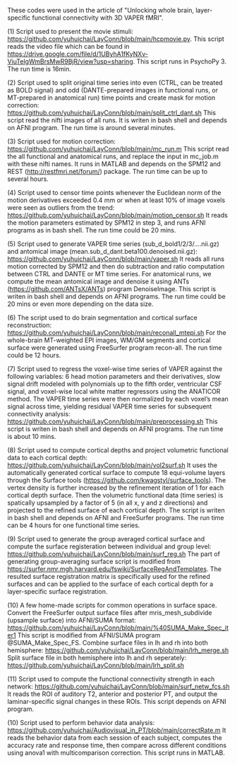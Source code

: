 These codes were used in the article of "Unlocking whole brain, layer-specific functional connectivity with 3D VAPER fMRI".

(1) Script used to present the movie stimuli: https://github.com/yuhuichai/LayConn/blob/main/hcpmovie.py. This script reads the video file which can be found in https://drive.google.com/file/d/1UByhA1fKyNXv-ViuTelgWmBrsMwR9BjR/view?usp=sharing. This script runs in PsychoPy 3. The run time is 16min.

(2) Script used to split original time series into even (CTRL, can be treated as BOLD signal) and odd (DANTE-prepared images in functional runs, or MT-prepared in anatomical run) time points and create mask for motion correction: https://github.com/yuhuichai/LayConn/blob/main/split_ctrl_dant.sh This script read the nifti images of all runs. It is writen in bash shell and depends on AFNI program. The run time is around several minutes.

(3) Script used for motion correction: https://github.com/yuhuichai/LayConn/blob/main/mc_run.m This script read the all functional and anatomical runs, and replace the input in mc_job.m with these nifti names. It runs in MATLAB and depends on the SPM12 and REST (http://restfmri.net/forum/) package. The run time can be up to several hours.

(4) Script used to censor time points whenever the Euclidean norm of the motion derivatives exceeded 0.4 mm or when at least 10% of image voxels were seen as outliers from the trend: https://github.com/yuhuichai/LayConn/blob/main/motion_censor.sh It reads the motion parameters estimated by SPM12 in step 3, and runs AFNI programs as in bash shell. The run time could be 20 mins.

(5) Script used to generate VAPER time series (sub_d_bold1/2/3/....nii.gz) and antomical image (mean.sub_d_dant.beta100.denoised.nii.gz): https://github.com/yuhuichai/LayConn/blob/main/vaper.sh It reads all runs motion corrected by SPM12 and then do subtraction and ratio computation between CTRL and DANTE or MT time series. For anatomical runs, we compute the mean antomical image and denoise it using ANTs (https://github.com/ANTsX/ANTs) program DenoiseImage. This script is writen in bash shell and depends on AFNI programs. The run time could be 20 mins or even more depending on the data size.

(6) The script used to do brain segmentation and cortical surface reconstruction: https://github.com/yuhuichai/LayConn/blob/main/reconall_mtepi.sh For the whole-brain MT-weighted EPI images, WM/GM segments and cortical surface were generated using FreeSurfer program recon-all. The run time could be 12 hours.

(7) Script used to regress the voxel-wise time series of VAPER against the following variables: 6 head motion parameters and their derivatives, slow signal drift modeled with polynomials up to the fifth order, ventricular CSF signal, and voxel-wise local white matter regressors using the ANATICOR method. The VAPER time series were then normalized by each voxel’s mean signal across time, yielding residual VAPER time series for subsequent connectivity analysis: https://github.com/yuhuichai/LayConn/blob/main/preprocessing.sh This script is writen in bash shell and depends on AFNI programs. The run time is about 10 mins.

(8) Script used to compute cortical depths and project volumetric functional data to each cortical depth: https://github.com/yuhuichai/LayConn/blob/main/vol2surf.sh It uses the automatically generated cortical surface to compute 18 equi-volume layers through the Surface tools (https://github.com/kwagstyl/surface_tools). The vertex density is further increased by the refinement iteration of 1 for each cortical depth surface. Then the volumetric functional data (time series) is spatically upsampled by a factor of 5 (in all x, y and z directions) and projected to the refined surface of each cortical depth. The script is writen in bash shell and depends on AFNI and FreeSurfer programs. The run time can be 4 hours for one functional time series.

(9) Script used to generate the group averaged cortical surface and compute the surface registeration between individual and group level: https://github.com/yuhuichai/LayConn/blob/main/surf_reg.sh The part of generating group-averaging surface script is modified from https://surfer.nmr.mgh.harvard.edu/fswiki/SurfaceRegAndTemplates. The resulted surface registration matrix is specifically used for the refined surfaces and can be applied to the surface of each cortical depth for a layer-specific surface registration.

(10) A few home-made scripts for common operations in surface space. Convert the FreeSurfer output surface files after mris_mesh_subdivide (upsample surface) into AFNI/SUMA format: https://github.com/yuhuichai/LayConn/blob/main/%40SUMA_Make_Spec_iter1 This script is modified from AFNI/SUMA program @SUMA_Make_Spec_FS. Combine surface files in lh and rh into both hemisphere: https://github.com/yuhuichai/LayConn/blob/main/lrh_merge.sh Split surface file in both hemisphere into lh and rh seperately: https://github.com/yuhuichai/LayConn/blob/main/lrh_split.sh

(11) Script used to compute the functional connectivity strength in each network: https://github.com/yuhuichai/LayConn/blob/main/surf_netw_fcs.sh It reads the ROI of auditory T2, anterior and posterior PT, and output the laminar-specific signal changes in these ROIs. This script depends on AFNI program.

(10) Script used to perform behavior data analysis: https://github.com/yuhuichai/Audiovisual_in_PT/blob/main/correctRate.m It reads the behavior data from each session of each subject, computes the accuracy rate and response time, then compare across different conditions using anova1 with multicomparison correction. This script runs in MATLAB.
